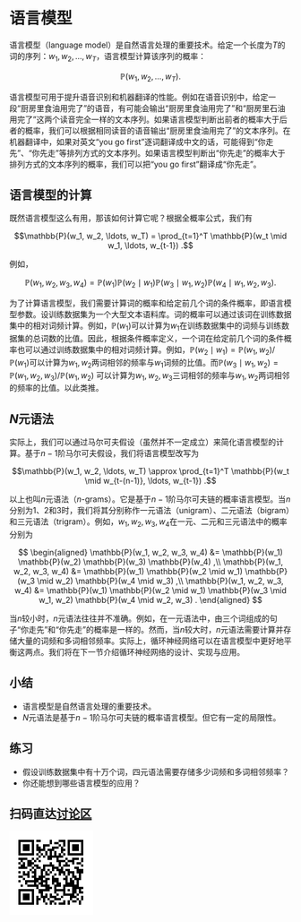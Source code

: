 # 语言模型

语言模型（language model）是自然语言处理的重要技术。给定一个长度为$T$的词的序列：$w_1, w_2, \ldots, w_T$，语言模型计算该序列的概率：

$$\mathbb{P}(w_1, w_2, \ldots, w_T).$$


语言模型可用于提升语音识别和机器翻译的性能。例如在语音识别中，给定一段“厨房里食油用完了”的语音，有可能会输出“厨房里食油用完了”和“厨房里石油用完了”这两个读音完全一样的文本序列。如果语言模型判断出前者的概率大于后者的概率，我们可以根据相同读音的语音输出“厨房里食油用完了”的文本序列。在机器翻译中，如果对英文“you go first”逐词翻译成中文的话，可能得到“你走先”、“你先走”等排列方式的文本序列。如果语言模型判断出“你先走”的概率大于排列方式的文本序列的概率，我们可以把“you go first”翻译成“你先走”。


## 语言模型的计算


既然语言模型这么有用，那该如何计算它呢？根据全概率公式，我们有

$$\mathbb{P}(w_1, w_2, \ldots, w_T) = \prod_{t=1}^T \mathbb{P}(w_t \mid w_1, \ldots, w_{t-1}) .$$

例如，

$$\mathbb{P}(w_1, w_2, w_3, w_4) =  \mathbb{P}(w_1) \mathbb{P}(w_2 \mid w_1) \mathbb{P}(w_3 \mid w_1, w_2) \mathbb{P}(w_4 \mid w_1, w_2, w_3) .$$

为了计算语言模型，我们需要计算词的概率和给定前几个词的条件概率，即语言模型参数。设训练数据集为一个大型文本语料库。词的概率可以通过该词在训练数据集中的相对词频计算。例如，$\mathbb{P}(w_1)$可以计算为$w_1$在训练数据集中的词频与训练数据集的总词数的比值。因此，根据条件概率定义，一个词在给定前几个词的条件概率也可以通过训练数据集中的相对词频计算。例如，$\mathbb{P}(w_2 \mid w_1) = \mathbb{P}(w_1, w_2) / \mathbb{P}(w_1)$可以计算为$w_1, w_2$两词相邻的频率与$w_1$词频的比值。而$\mathbb{P}(w_3 \mid w_1, w_2) = \mathbb{P}(w_1, w_2, w_3) / \mathbb{P}(w_1, w_2)$ 可以计算为$w_1, w_2, w_3$三词相邻的频率与$w_1, w_2$两词相邻的频率的比值。以此类推。


## $N$元语法

实际上，我们可以通过马尔可夫假设（虽然并不一定成立）来简化语言模型的计算。基于$n-1$阶马尔可夫假设，我们将语言模型改写为

$$\mathbb{P}(w_1, w_2, \ldots, w_T) \approx \prod_{t=1}^T \mathbb{P}(w_t \mid w_{t-(n-1)}, \ldots, w_{t-1}) .$$


以上也叫$n$元语法（$n$-grams）。它是基于$n-1$阶马尔可夫链的概率语言模型。当$n$分别为1、2和3时，我们将其分别称作一元语法（unigram）、二元语法（bigram）和三元语法（trigram）。例如，$w_1, w_2, w_3, w_4$在一元、二元和三元语法中的概率分别为

$$
\begin{aligned}
\mathbb{P}(w_1, w_2, w_3, w_4) &=  \mathbb{P}(w_1) \mathbb{P}(w_2) \mathbb{P}(w_3) \mathbb{P}(w_4) ,\\
\mathbb{P}(w_1, w_2, w_3, w_4) &=  \mathbb{P}(w_1) \mathbb{P}(w_2 \mid w_1) \mathbb{P}(w_3 \mid w_2) \mathbb{P}(w_4 \mid w_3) ,\\
\mathbb{P}(w_1, w_2, w_3, w_4) &=  \mathbb{P}(w_1) \mathbb{P}(w_2 \mid w_1) \mathbb{P}(w_3 \mid w_1, w_2) \mathbb{P}(w_4 \mid w_2, w_3) .
\end{aligned}
$$

当$n$较小时，$n$元语法往往并不准确。例如，在一元语法中，由三个词组成的句子“你走先”和“你先走”的概率是一样的。然而，当$n$较大时，$n$元语法需要计算并存储大量的词频和多词相邻频率。实际上，循环神经网络可以在语言模型中更好地平衡这两点。我们将在下一节介绍循环神经网络的设计、实现与应用。


## 小结

* 语言模型是自然语言处理的重要技术。
* $N$元语法是基于$n-1$阶马尔可夫链的概率语言模型。但它有一定的局限性。


## 练习

* 假设训练数据集中有十万个词，四元语法需要存储多少词频和多词相邻频率？
* 你还能想到哪些语言模型的应用？


## 扫码直达[讨论区](https://discuss.gluon.ai/t/topic/6650)

![](../img/qr_lm.svg)
